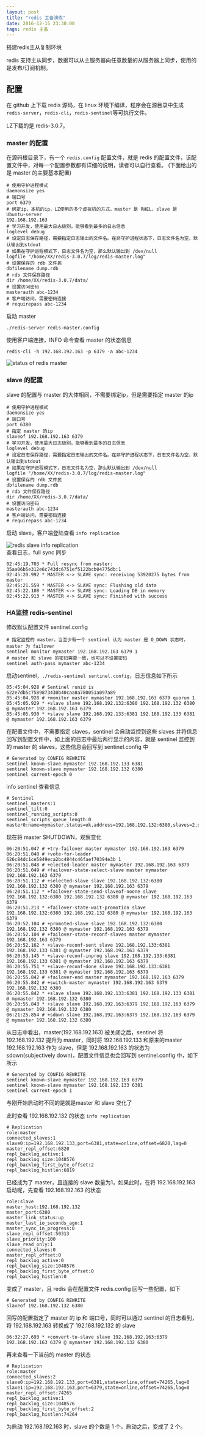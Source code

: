 ```yaml
---
layout: post
title: "redis 主备演练"
date: 2016-12-15 23:30:00
tags: redis 主备
---
```

搭建redis主从复制环境

redis 支持主从同步，数据可以从主服务器向任意数量的从服务器上同步，使用的是发布/订阅机制。

## 配置
在 github 上下载 redis 源码，在 linux 环境下编译，程序会在源目录中生成 `redis-server`，`redis-cli`，`redis-sentinel`等可执行文件。

LZ下载的是 redis-3.0.7。

### master 的配置
在源码根目录下，有一个 `redis.config` 配置文件，就是 redis 的配置文件，该配置文件中，对每一个配置参数都有详细的说明，读者可以自行查看。 (下面给出的是 master 的主要基本配置)

	# 使用守护进程模式
	daemonsize yes
	# 端口号
	port 6379
	# 绑定ip，本机的ip，LZ使用的多个虚拟机的方式，master 是 RHEL，slave 是 Ubuntu-server
	192.168.192.163
	# 学习开发，使用最大日志级别，能够看到最多的日志信息
	loglevel debug
	# 设定日志保存路径，需要指定日志输出的文件名。在非守护进程状态下，日志文件名为空，默认输出到stdout
	# 如果在守护进程模式下，日志文件名为空，那么默认输出到 /dev/null
	logfile "/home/XX/redis-3.0.7/log/redis-master.log"
	# 设置保存的 rdb 文件民
	dbfilename dump.rdb
	# rdb 文件保存路径
	dir /home/XX/redis-3.0.7/data/
	# 设置访问密码
	masterauth abc-1234
	# 客户端访问，需要密码连接
	# requirepass abc-1234
	
启动 master
	
	./redis-server redis-master.config
	
使用客户端连接，INFO 命令查看 master 的状态信息

	redis-cli -h 192.168.192.163 -p 6379 -a abc-1234
![status of redis master](http://oszgzpzz4.bkt.clouddn.com/image/redis_analysis/redis-master.PNG) <br>

### slave 的配置
slave 的配置与 master 的大体相同，不需要绑定ip，但是需要指定 master 的ip

	# 使用守护进程模式
	daemonsize yes
	# 端口号
	port 6380
	# 指定 master 的ip
	slaveof 192.168.192.163 6379
	# 学习开发，使用最大日志级别，能够看到最多的日志信息
	loglevel debug
	# 设定日志保存路径，需要指定日志输出的文件名。在非守护进程状态下，日志文件名为空，默认输出到stdout
	# 如果在守护进程模式下，日志文件名为空，那么默认输出到 /dev/null
	logfile "/home/XX/redis-3.0.7/log/redis-master.log"
	# 设置保存的 rdb 文件民
	dbfilename dump.rdb
	# rdb 文件保存路径
	dir /home/XX/redis-3.0.7/data/
	# 设置访问密码
	masterauth abc-1234
	# 客户端访问，需要密码连接
	# requirepass abc-1234
	
启动 slave，客户端登陆查看 `info replication`

![redis slave info replication](http://oszgzpzz4.bkt.clouddn.com/image/redis_analysis/redis-slave.PNG) <br>
查看日志，full sync 同步

	02:45:19.703 * Full resync from master: 35aa06b5e312e6c743dc6751ef5122bcb04775db:1
	02:45:20.992 * MASTER <-> SLAVE sync: receiving 53920275 bytes from master
	02:45:21.559 * MASTER <-> SLAVE sync: Flushing old data
	02:45:22.108 * MASTER <-> SLAVE sync: Loading DB in memory
	02:45:22.913 * MASTER <-> SLAVE sync: Finished with success

### HA监控 redis-sentinel
修改默认配置文件 sentinel.config

	# 指定监控的 master，当至少有一个 sentinel 认为 master 是 O_DOWN 状态时，master 为 failover
	sentinel monitor mymaster 192.168.192.163 6379 1
	# master 和 slave 的密码需要一致，也可以不设置密码
	sentinel auth-pass mymaster abc-1234
	
启动sentinel，`./redis-sentinel sentinel.config`，日志信息如下所示

	05:45:04.928 # Sentinel runid is 622e7db5c7589873430b40caa8a780051a097a89
	05:45:04.928 # +monitor master mymaster 192.168.192.163 6379 quorum 1
	05:45:05.929 * +slave slave 192.168.192.132:6380 192.168.192.132 6380 @ mymaster 192.168.192.163 6379
	05:45:05.930 * +slave slave 192.168.192.133:6381 192.168.192.133 6381 @ mymaster 192.168.192.163 6379
	
在配置文件中，不需要指定 slaves，sentinel 会自动监控到这些 slaves 并将信息回写到配置文件中，如上面的日志中最后两行显示的内容，就是 sentinel 监控到的 master 的 slaves，这些信息会回写到 sentinel.config 中

	# Generated by CONFIG REWRITE
	sentinel known-slave mymaster 192.168.192.133 6381
	sentinel known-slave mymaster 192.168.192.132 6380
	sentinel current-epoch 0 
	
info sentinel 查看信息

	# Sentinel
	sentinel_masters:1
	sentinel_tilt:0
	sentinel_running_scripts:0
	sentinel_scripts_queue_length:0
	master0:name=mymaster,status=ok,address=192.168.192.132:6380,slaves=2,sentinels=1
	
现在将 master SHUTDOWN，观察变化

	06:20:51.047 # +try-failover master mymaster 192.168.192.163 6379
	06:20:51.048 # +vote-for-leader 626c84dc1ce5849eca2bc4844c46faef70394e3b 1
	06:20:51.048 # +elected-leader master mymaster 192.168.192.163 6379
	06:20:51.049 # +failover-state-select-slave master mymaster 192.168.192.163 6379
	06:20:51.112 # +selected-slave slave 192.168.192.132:6380 192.168.192.132 6380 @ mymaster 192.168.192.163 6379
	06:20:51.112 * +failover-state-send-slaveof-noone slave 192.168.192.132:6380 192.168.192.132 6380 @ mymaster 192.168.192.163 6379
	06:20:51.213 * +failover-state-wait-promotion slave 192.168.192.132:6380 192.168.192.132 6380 @ mymaster 192.168.192.163 6379
	06:20:52.104 # +promoted-slave slave 192.168.192.132:6380 192.168.192.132 6380 @ mymaster 192.168.192.163 6379
	06:20:52.104 # +failover-state-reconf-slaves master mymaster 192.168.192.163 6379
	06:20:52.162 * +slave-reconf-sent slave 192.168.192.133:6381 192.168.192.133 6381 @ mymaster 192.168.192.163 6379
	06:20:53.145 * +slave-reconf-inprog slave 192.168.192.133:6381 192.168.192.133 6381 @ mymaster 192.168.192.163 6379
	06:20:55.751 * +slave-reconf-done slave 192.168.192.133:6381 192.168.192.133 6381 @ mymaster 192.168.192.163 6379
	06:20:55.842 # +failover-end master mymaster 192.168.192.163 6379
	06:20:55.842 # +switch-master mymaster 192.168.192.163 6379 192.168.192.132 6380
	06:20:55.842 * +slave slave 192.168.192.133:6381 192.168.192.133 6381 @ mymaster 192.168.192.132 6380
	06:20:55.843 * +slave slave 192.168.192.163:6379 192.168.192.163 6379 @ mymaster 192.168.192.132 6380
	06:21:25.854 # +sdown slave 192.168.192.163:6379 192.168.192.163 6379 @ mymaster 192.168.192.132 6380
	
从日志中看出，master(192.168.192.163) 被关闭之后，sentinel 将 192.168.192.132 提升为 master，同时将 192.168.192.133 和原来的master 192.168.192.163 作为 slave，但是 192.168.192.163 的状态为 sdown(subjectively down)，配置文件信息也会回写到 sentinel.config 中，如下所示

	# Generated by CONFIG REWRITE
	sentinel known-slave mymaster 192.168.192.163 6379
	sentinel known-slave mymaster 192.168.192.133 6381
	sentinel current-epoch 1
	
与刚开始启动时不同的是就是master 和 slave 变化了

此时查看 192.168.192.132 的状态 `info replication`

	# Replication
	role:master
	connected_slaves:1
	slave0:ip=192.168.192.133,port=6381,state=online,offset=6820,lag=0
	master_repl_offset:6820
	repl_backlog_active:1
	repl_backlog_size:1048576
	repl_backlog_first_byte_offset:2
	repl_backlog_histlen:6819
	
已经成为了 master，且连接的 slave 数量为1，如果此时，在将 192.168.192.163 启动呢，先查看 192.168.192.163 的状态

	role:slave
	master_host:192.168.192.132
	master_port:6380
	master_link_status:up
	master_last_io_seconds_ago:1
	master_sync_in_progress:0
	slave_repl_offset:50313
	slave_priority:100
	slave_read_only:1
	connected_slaves:0
	master_repl_offset:0
	repl_backlog_active:0
	repl_backlog_size:1048576
	repl_backlog_first_byte_offset:0
	repl_backlog_histlen:0
	
变成了 master，且 redis 会在配置文件 redis.config 回写一些配置，如下
	
	# Generated by CONFIG REWRITE
	slaveof 192.168.192.132 6380
	
回写的配置指定了 master 的 ip 和 端口号，同时可以通过 sentinel 的日志看到，将 192.168.192.163 转换成了 192.168.192.132 的 slave

	06:32:27.693 * +convert-to-slave slave 192.168.192.163:6379 192.168.192.163 6379 @ mymaster 192.168.192.132 6380
	
再来查看一下当前的 master 的状态

	# Replication
	role:master
	connected_slaves:2
	slave0:ip=192.168.192.133,port=6381,state=online,offset=74265,lag=0
	slave1:ip=192.168.192.163,port=6379,state=online,offset=74265,lag=0
	master_repl_offset:74265
	repl_backlog_active:1
	repl_backlog_size:1048576
	repl_backlog_first_byte_offset:2
	repl_backlog_histlen:74264
	
为启动 192.168.192.163 时，slave 的个数是 1 个，启动之后，变成了 2 个。
